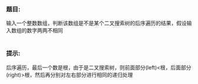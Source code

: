 ### 题目:<br>
输入一个整数数组，判断该数组是不是某个二叉搜索树的后序遍历的结果，假设输入数组的数字两两不相同<br>
<br>

### 提示:<br>
后序遍历，最后一个数是根，由于是二叉搜索树，则前面部分(left)<根，后面部分(right)>根，然后再分别对左右部分进行相同的递归处理
